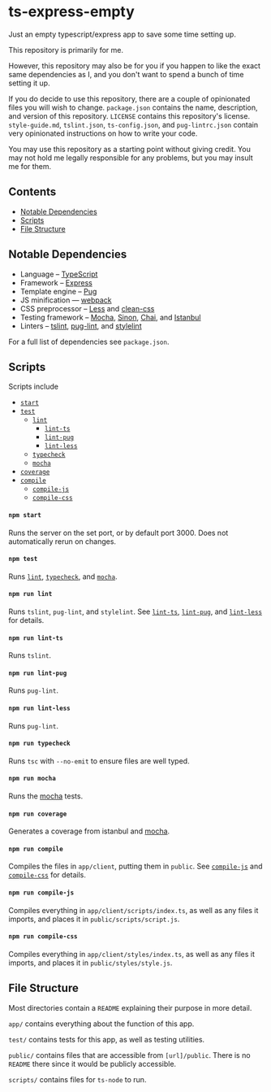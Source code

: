 # ts-express-empty
Just an empty typescript/express app to save some time setting up.

This repository is primarily for me.

However, this repository may also be for you
if you happen to like the exact same dependencies as I,
and you don't want to spend a bunch of time setting it up.

If you do decide to use this repository,
there are a couple of opinionated files you will wish to change.
`package.json` contains the name, description, and version of this repository.
`LICENSE` contains this repository's license.
`style-guide.md`, `tslint.json`, `ts-config.json`, and `pug-lintrc.json`
contain very opinionated instructions on how to write your code.

You may use this repository as a starting point without giving credit.
You may not hold me legally responsible for any problems,
but you may insult me for them.

## Contents
- [Notable Dependencies](#notable-dependencies)
- [Scripts](#scripts)
- [File Structure](#file-structure)

## Notable Dependencies
- Language – [TypeScript](https://www.typescriptlang.org/)
- Framework – [Express](https://expressjs.com/)
- Template engine – [Pug](https://pugjs.org/)
- JS minification — [webpack](https://webpack.js.org/)
- CSS preprocessor –
    [Less](http://lesscss.org/)
    and [clean-css](https://github.com/jakubpawlowicz/clean-css)
- Testing framework –
    [Mocha](https://mochajs.org/),
    [Sinon](http://sinonjs.org/),
    [Chai](http://chaijs.com/),
    and [Istanbul](https://istanbul.js.org/)
- Linters –
    [tslint](https://palantir.github.io/tslint/),
    [pug-lint](https://github.com/pugjs/pug-lint),
    and [stylelint](https://stylelint.io/)

For a full list of dependencies see `package.json`.

## Scripts

Scripts include

- [`start`](#npm-start)
- [`test`](#npm-test)
    - [`lint`](#npm-run-lint)
        - [`lint-ts`](#npm-run-lint-ts)
        - [`lint-pug`](#npm-run-lint-pug)
        - [`lint-less`](#npm-run-lint-less)
    - [`typecheck`](#npm-run-typecheck)
    - [`mocha`](#npm-run-mocha)
- [`coverage`](#npm-run-coverage)
- [`compile`](#npm-run-compile)
    - [`compile-js`](#npm-run-compile-js)
    - [`compile-css`](#npm-run-compile-css)

#### `npm start`

Runs the server on the set port, or by default port 3000.
Does not automatically rerun on changes.

#### `npm test`

Runs [`lint`](#npm-run-lint),
[`typecheck`](#npm-run-typecheck),
and [`mocha`](#npm-run-mocha).

#### `npm run lint`

Runs `tslint`, `pug-lint`, and `stylelint`.
See [`lint-ts`](#npm-run-lint-ts),
[`lint-pug`](#npm-run-lint-pug),
and [`lint-less`](#npm-run-lint-less)
for details.

#### `npm run lint-ts`

Runs `tslint`.

#### `npm run lint-pug`

Runs `pug-lint`.

#### `npm run lint-less`

Runs `pug-lint`.

#### `npm run typecheck`

Runs `tsc` with `--no-emit` to ensure files are well typed.

#### `npm run mocha`

Runs the [mocha](https://mochajs.org/) tests.

#### `npm run coverage`

Generates a coverage from istanbul and [mocha](#npm-run-mocha).

#### `npm run compile`

Compiles the files in `app/client`, putting them in `public`.
See [`compile-js`](#npm-run-compile-js)
and [`compile-css`](#npm-run-compile-css)
for details.

#### `npm run compile-js`

Compiles everything in `app/client/scripts/index.ts`,
as well as any files it imports,
and places it in `public/scripts/script.js`.

#### `npm run compile-css`

Compiles everything in `app/client/styles/index.ts`,
as well as any files it imports,
and places it in `public/styles/style.js`.

## File Structure

Most directories contain a `README` explaining their purpose
in more detail.

`app/` contains everything about the function of this app.

`test/` contains tests for this app, as well as testing utilities.

`public/` contains files that are accessible from `[url]/public`.
There is no `README` there since it would be publicly accessible.

`scripts/` contains files for `ts-node` to run.
